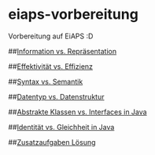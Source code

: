 # eiaps-vorbereitung
Vorbereitung auf EiAPS :D

##<a href="https://github.com/BastiPaeltz/eiaps-vorbereitung/blob/master/Repr%C3%A4sentation%20vs.%20Information.MD">Information vs. Repräsentation</a>  




##<a href="https://github.com/BastiPaeltz/eiaps-vorbereitung/blob/master/Effektivit%C3%A4t%20vs.%20Effizienz.MD">Effektivität vs. Effizienz</a>


##<a href="https://github.com/BastiPaeltz/eiaps-vorbereitung/blob/master/Syntax%20vs.%20Semantik.MD">Syntax vs. Semantik</a>

##<a href="https://github.com/BastiPaeltz/eiaps-vorbereitung/blob/master/Datentyp%20vs.%20Datenstruktur.MD">Datentyp vs. Datenstruktur</a>

##<a href="https://github.com/BastiPaeltz/eiaps-vorbereitung/blob/master/Abstrakte%20Klassen%20vs%20Interfaces%20in%20Java.MD">Abstrakte Klassen vs. Interfaces in Java</a>

##<a href="https://github.com/BastiPaeltz/eiaps-vorbereitung/blob/master/Gleichheit%20vs.%20Identit%C3%A4t%20in%20Java.MD">Identität vs. Gleichheit in Java</a>

##<a href="https://github.com/BastiPaeltz/eiaps-vorbereitung/tree/master/zusatzaufgabe">Zusatzaufgaben Lösung</a>
